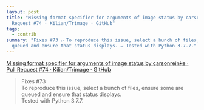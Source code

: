```yaml
---
layout: post
title: "Missing format specifier for arguments of image status by carsonreinke · Pull
  Request #74 · Kilian/Trimage · GitHub"
tags:
  - contrib
summary: "Fixes #73 ↵ To reproduce this issue, select a bunch of files, ensure some are
  queued and ensure that status displays. ↵ Tested with Python 3.7.7."
---
```


[Missing format specifier for arguments of image status by carsonreinke · Pull Request #74 · Kilian/Trimage · GitHub](https://github.com/Kilian/Trimage/pull/74)

<blockquote><p>
Fixes #73<br>To reproduce this issue, select a bunch of files, ensure some are queued and ensure that status displays.<br>Tested with Python 3.7.7.
</p></blockquote>
